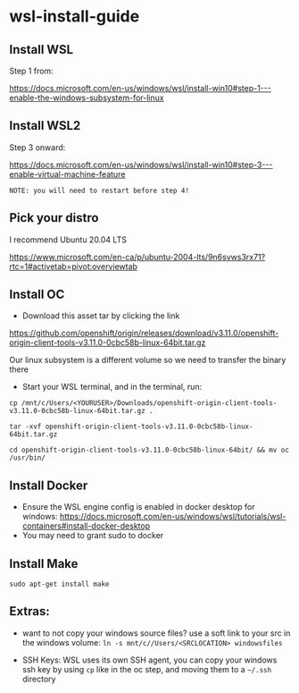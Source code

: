 # wsl-install-guide

## Install WSL
Step 1 from: 

https://docs.microsoft.com/en-us/windows/wsl/install-win10#step-1---enable-the-windows-subsystem-for-linux

## Install WSL2
Step 3 onward:

https://docs.microsoft.com/en-us/windows/wsl/install-win10#step-3---enable-virtual-machine-feature

`NOTE: you will need to restart before step 4!`

## Pick your distro
I recommend Ubuntu 20.04 LTS

https://www.microsoft.com/en-ca/p/ubuntu-2004-lts/9n6svws3rx71?rtc=1#activetab=pivot:overviewtab

## Install OC
* Download this asset tar by clicking the link

https://github.com/openshift/origin/releases/download/v3.11.0/openshift-origin-client-tools-v3.11.0-0cbc58b-linux-64bit.tar.gz

Our linux subsystem is a different volume so we need to transfer the binary there
* Start your WSL terminal, and in the terminal, run:

`cp /mnt/c/Users/<YOURUSER>/Downloads/openshift-origin-client-tools-v3.11.0-0cbc58b-linux-64bit.tar.gz .`

`tar -xvf openshift-origin-client-tools-v3.11.0-0cbc58b-linux-64bit.tar.gz`

`cd openshift-origin-client-tools-v3.11.0-0cbc58b-linux-64bit/ && mv oc /usr/bin/`

## Install Docker
* Ensure the WSL engine config is enabled in docker desktop for windows:
https://docs.microsoft.com/en-us/windows/wsl/tutorials/wsl-containers#install-docker-desktop
* You may need to grant sudo to docker

## Install Make
`sudo apt-get install make`

## Extras:
* want to not copy your windows source files? use a soft link to your src in the windows volume:
`ln -s mnt/c//Users/<SRCLOCATION> windowsfiles`

* SSH Keys: WSL uses its own SSH agent, you can copy your windows ssh key by using `cp` like in the oc step, and moving them to a `~/.ssh` directory